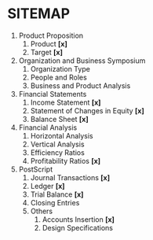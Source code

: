 # SITEMAP
1. Product Proposition
    1. Product **[x]**
    2. Target **[x]**
1. Organization and Business Symposium
    1. Organization Type
    1. People and Roles
    1. Business and Product Analysis
1. Financial Statements
    1. Income Statement **[x]**
    1. Statement of Changes in Equity **[x]**
    1. Balance Sheet **[x]**
1. Financial Analysis
    1. Horizontal Analysis
    1. Vertical Analysis
    1. Efficiency Ratios
    1. Profitability Ratios **[x]**
1. PostScript
    1. Journal Transactions **[x]**
    1. Ledger **[x]**
    1. Trial Balance **[x]**
    1. Closing Entries
    1. Others
        1. Accounts Insertion **[x]**
        1. Design Specifications